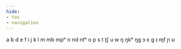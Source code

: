 ```yaml
---
hide:
- toc
- navigation
---
```

a
b
d
e
f
i
j
k
l
m
mb
mpʰ
n
nd
ntʰ
o
p
s
t
t̠ʃ
u
w
ŋ
ŋkʰ
ŋɡ
ɔ
ɛ
ɡ
ɪ
ɱf
ɲ
ʊ

